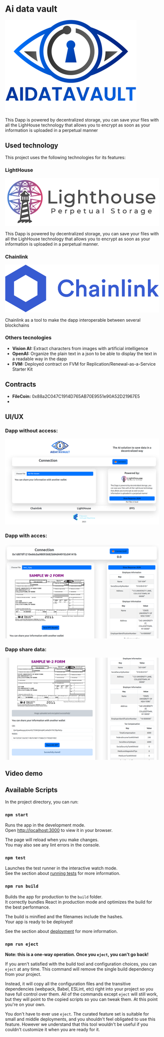 # Ai data vault

![logo](public/logo_cut.png)

This Dapp is powered by decentralized storage, you can save your files with all the LighHouse technology that allows you to encrypt as soon as your information is uploaded in a perpetual manner

## Used technology

This project uses the following technologies for its features:

### LightHouse

![lh](public/lh_cut.png)

This Dapp is powered by decentralized storage, you can save your files with all the LighHouse technology that allows you to encrypt as soon as your information is uploaded in a perpetual manner.

### Chainlink

![chl](public/chainlink.png)

Chainlink as a tool to make the dapp interoperable between several blockchains

### Others tecnologies

- **Vision AI:** Extract characters from images with artificial intelligence
- **OpenAI:** Organize the plain text in a json to be able to display the text in a readable way in the dapp
- **FVM:** Deployed contract on FVM for Replication/Renewal-as-a-Service Starter Kit

## Contracts

- **FileCoin:** 0x88a2C047C1914D765AB70E9551e90A52D21967E5
-

## UI/UX

### Dapp without access:

![dapp 1](public/ui_not_access.png)

### Dapp with acces:

![dapp 2](public/ui_acces.png)

### Dapp share data:

![dapp 3](public/share.png)

## Video demo

## Available Scripts

In the project directory, you can run:

### `npm start`

Runs the app in the development mode.\
Open [http://localhost:3000](http://localhost:3000) to view it in your browser.

The page will reload when you make changes.\
You may also see any lint errors in the console.

### `npm test`

Launches the test runner in the interactive watch mode.\
See the section about [running tests](https://facebook.github.io/create-react-app/docs/running-tests) for more information.

### `npm run build`

Builds the app for production to the `build` folder.\
It correctly bundles React in production mode and optimizes the build for the best performance.

The build is minified and the filenames include the hashes.\
Your app is ready to be deployed!

See the section about [deployment](https://facebook.github.io/create-react-app/docs/deployment) for more information.

### `npm run eject`

**Note: this is a one-way operation. Once you `eject`, you can't go back!**

If you aren't satisfied with the build tool and configuration choices, you can `eject` at any time. This command will remove the single build dependency from your project.

Instead, it will copy all the configuration files and the transitive dependencies (webpack, Babel, ESLint, etc) right into your project so you have full control over them. All of the commands except `eject` will still work, but they will point to the copied scripts so you can tweak them. At this point you're on your own.

You don't have to ever use `eject`. The curated feature set is suitable for small and middle deployments, and you shouldn't feel obligated to use this feature. However we understand that this tool wouldn't be useful if you couldn't customize it when you are ready for it.
